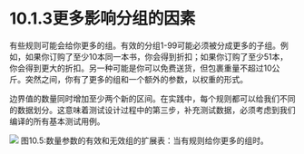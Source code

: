# 10.1.3更多影响分组的因素

有些规则可能会给你更多的组。有效的分组1-99可能必须被分成更多的子组。例如，如果你订购了至少10本同一本书，你会得到折扣；如果你订购了至少51本，你会得到更大的折扣。另一种可能是你可以免费送货，但包裹重量不超过10公斤。突然之间，你有了更多的组和一个额外的参数，以权重的形式。

边界值的数量同时增加至少两个新的区间。在实践中，每个规则都可以给我们不同的数据划分。这意味着测试设计过程中的第三步，补充测试数据，必须考虑到我们编译的所有基本测试用例。

![](https://tva1.sinaimg.cn/large/008i3skNgy1gykinokj9rj30l40ximzi.jpg)
图10.5:数量参数的有效和无效组的扩展表：当有规则给你更多的组时。
